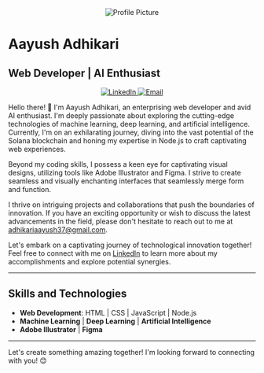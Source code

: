 
<div align="center">
  <img src="/path/to/profile_picture.png" alt="Profile Picture">
</div>

# Aayush Adhikari

## Web Developer | AI Enthusiast

<div align="center">
  <a href="https://www.linkedin.com/in/aayush-adhikari-040143209/" target="_blank" rel="noopener noreferrer">
    <img src="https://img.shields.io/badge/LinkedIn-Aayush%20Adhikari-blue?style=flat-square&logo=linkedin" alt="LinkedIn">
  </a>
  <a href="mailto:adhikariaayush37@gmail.com" target="_blank" rel="noopener noreferrer">
    <img src="https://img.shields.io/badge/Email-adhikariaayush37%40gmail.com-red?style=flat-square&logo=gmail" alt="Email">
  </a>
</div>

Hello there! 👋 I'm Aayush Adhikari, an enterprising web developer and avid AI enthusiast. I'm deeply passionate about exploring the cutting-edge technologies of machine learning, deep learning, and artificial intelligence. Currently, I'm on an exhilarating journey, diving into the vast potential of the Solana blockchain and honing my expertise in Node.js to craft captivating web experiences.

Beyond my coding skills, I possess a keen eye for captivating visual designs, utilizing tools like Adobe Illustrator and Figma. I strive to create seamless and visually enchanting interfaces that seamlessly merge form and function.

I thrive on intriguing projects and collaborations that push the boundaries of innovation. If you have an exciting opportunity or wish to discuss the latest advancements in the field, please don't hesitate to reach out to me at adhikariaayush37@gmail.com.

Let's embark on a captivating journey of technological innovation together! Feel free to connect with me on [LinkedIn](https://www.linkedin.com/in/aayush-adhikari-040143209/) to learn more about my accomplishments and explore potential synergies.

---

## Skills and Technologies

- **Web Development**: HTML | CSS | JavaScript | Node.js
- **Machine Learning** | **Deep Learning** | **Artificial Intelligence**
- **Adobe Illustrator** | **Figma**

---

Let's create something amazing together! I'm looking forward to connecting with you! 😊